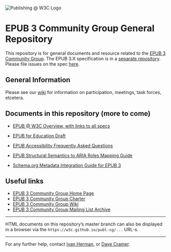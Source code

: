 ![Publishing @ W3C Logo](publishingatw3c.png)


# EPUB 3 Community Group General Repository

This repository is for general documents and resource related to the [EPUB 3 Community Group](https://www.w3.org/community/epub3/). The EPUB 3.X specification is in a [separate repository](https://github.com/w3c/publ-epub-revision). Please file issues on the spec [here](https://github.com/w3c/publ-epub-revision/issues).

## General Information

Please see our [wiki](https://github.com/w3c/pub-cg/wiki) for information on participation, meetings, task forces, etcetera.

## Documents in this repository (more to come)

 - [EPUB @ W3C Overview, with links to all specs](https://w3c.github.io/publ-cg/)

 - [EPUB for Education Draft](https://w3c.github.io/publ-cg/education/epub-education.html)
 - [EPUB Accessibility Frequently Asked Questions](https://w3c.github.io/publ-cg/guides/epub-a11y-faq.html)
-  [EPUB Structural Semantics to ARIA Roles Mapping Guide](https://w3c.github.io/publ-cg/guides/aria-mapping.html)
-  [Schema.org Metadata Integration Guide for EPUB 3](https://w3c.github.io/publ-cg/guides/schema-org-integration.html)




## Useful links

 - [EPUB 3 Community Group Home Page](https://www.w3.org/community/epub3/)
 - [EPUB 3 Community Group Charter](https://www.w3.org/2017/02/EPUB3CGcharter)
 - [EPUB 3 Community Group Wiki](https://github.com/w3c/pub-cg/wiki)
 - [EPUB 3 Community Group Mailing List Archive](https://lists.w3.org/Archives/Public/public-epub3/)
 

---

HTML documents on this repository’s master branch can also be displayed in a browser via the `https://w3c.github.io/publ-cg/...` URL-s. 

---

For any further help, contact [Ivan Herman](mailto:ivan@w3.org), or [Dave Cramer](mailto:dauwhe@gmail.com).

